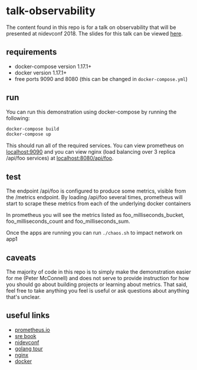 # talk-observability

The content found in this repo is for a talk on observability that will be 
presented at nidevconf 2018. The slides for this talk can be viewed [here](https://docs.google.com/presentation/d/1RXX74v_0XeNztHIH17_YuTGFHbM5VzfoPP_lf30zyRA/edit?usp=sharing).


requirements
------------

 - docker-compose version 1.17.1+
 - docker version 1.17.1+
 - free ports 9090 and 8080 (this can be changed in `docker-compose.yml`)

run
---

You can run this demonstration using docker-compose by running the following:

```sh
docker-compose build
docker-compose up
```

This should run all of the required services. You can view prometheus on 
[localhost:9090](http://localhost:9090) and you can view nginx (load balancing 
over 3 replica /api/foo services) at 
[localhost:8080/api/foo](http://localhost:8080/api/foo).

test
----

The endpoint /api/foo is configured to produce some metrics, visible from the
/metrics endpoint. By loading /api/foo several times, prometheus will start to 
scrape these metrics from each of the underlying docker containers

In prometheus you will see the metrics listed as foo_milliseconds_bucket, 
foo_milliseconds_count and foo_milliseconds_sum.

Once the apps are running you can run `./chaos.sh` to impact network on app1

caveats
-------

The majority of code in this repo is to simply make the demonstration easier for me (Peter McConnell) and does not serve to provide instruction for how you should go about building projects or learning about metrics. That said, feel free to take anything you feel is useful or ask questions about anything that's unclear.

useful links
------------

 - [prometheus.io](https://prometheus.io/)
 - [sre book](https://landing.google.com/sre/book/index.html)
 - [nidevconf](https://www.nidevconf.com/)
 - [golang tour](https://tour.golang.org/welcome/4)
 - [nginx](https://www.nginx.com/)
 - [docker](https://www.docker.com/)
